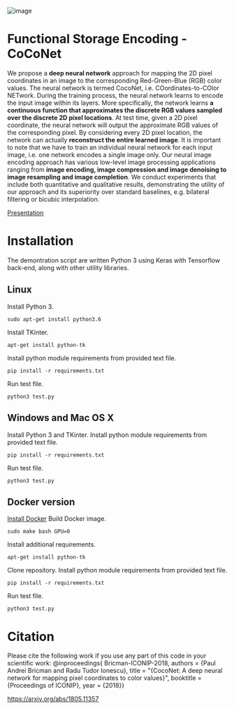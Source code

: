 ![image](https://github.com/paubric/python-fuse-coconet/blob/master/images/fig1.png)

# Functional Storage Encoding - CoCoNet

We propose a __deep neural network__ approach for mapping the 2D pixel coordinates in an image to the corresponding Red-Green-Blue (RGB) color values. The neural network is termed CocoNet, i.e. COordinates-to-COlor NETwork. During the training process, the neural network learns to encode the input image within its layers. More specifically, the network learns __a continuous function that approximates the discrete RGB values sampled over the discrete 2D pixel locations__. At test time, given a 2D pixel coordinate, the neural network will output the approximate RGB values of the corresponding pixel. By considering every 2D pixel location, the network can actually __reconstruct the entire learned image__. It is important to note that we have to train an individual neural network for each input image, i.e. one network encodes a single image only. Our neural image encoding approach has various low-level image processing applications ranging from __image encoding, image compression and image denoising to image resampling and image completion__. We conduct experiments that include both quantitative and qualitative results, demonstrating the utility of our approach and its superiority over standard baselines, e.g. bilateral filtering or bicubic interpolation.

[Presentation](https://docs.google.com/presentation/d/1Le9Qo_bpHdKLYXZhZpf9lXUlnp9uigknEMXxGal4xvE/edit?usp=sharing)

# Installation

The demontration script are written Python 3 using Keras with Tensorflow back-end, along with other utility libraries. 

## Linux
Install Python 3.
```
sudo apt-get install python3.6
```
Install TKinter.
```
apt-get install python-tk
```
Install python module requirements from provided text file.
```
pip install -r requirements.txt
```
Run test file.
```
python3 test.py
```

## Windows and Mac OS X
Install Python 3 and TKinter.
Install python module requirements from provided text file.
```
pip install -r requirements.txt
```
Run test file.
```
python3 test.py
```
## Docker version
[Install Docker](https://docs.docker.com/install/#releases)
Build Docker image.
```
sudo make bash GPU=0
```
Install additional requirements.
```
apt-get install python-tk
```
Clone repository.
Install python module requirements from provided text file.
```
pip install -r requirements.txt
```
Run test file.
```
python3 test.py
```
# Citation
Please cite the following work if you use any part of this code in your scientific work:
@inproceedings{ Bricman-ICONIP-2018,
authors = {Paul Andrei Bricman and Radu Tudor Ionescu},
title = "{CocoNet: A deep neural network for mapping pixel coordinates to color values}",
booktitle = {Proceedings of ICONIP},
year = {2018}}

https://arxiv.org/abs/1805.11357

